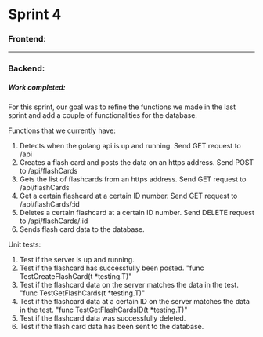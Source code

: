 # Sprint 4
### Frontend:

-------
### Backend:
##### Work completed:

For this sprint, our goal was to refine the functions we made in the last sprint and add a couple of functionalities for the database.  

Functions that we currently have:
1. Detects when the golang api is up and running. Send GET request to /api
2. Creates a flash card and posts the data on an https address. Send POST to /api/flashCards
3. Gets the list of flashcards from an https address. Send GET request to /api/flashCards
4. Get a certain flashcard at a certain ID number. Send GET request to /api/flashCards/:id
5. Deletes a certain flashcard at a certain ID number. Send DELETE request to /api/flashCards/:id
6. Sends flash card data to the database.

Unit tests:
1. Test if the server is up and running.
2. Test if the flashcard has successfully been posted. "func TestCreateFlashCard(t *testing.T)"
3. Test if the flashcard data on the server matches the data in the test. "func TestGetFlashCards(t *testing.T)"
4. Test if the flashcard data at a certain ID on the server matches the data in the test. "func TestGetFlashCardsID(t *testing.T)"
5. Test if the flashcard data was successfully deleted.
6. Test if the flash card data has been sent to the database.
